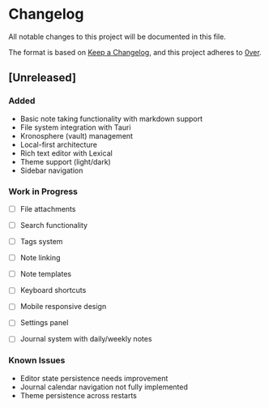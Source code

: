 # Changelog

All notable changes to this project will be documented in this file.

The format is based on [Keep a Changelog](https://keepachangelog.com/en/1.0.0/),
and this project adheres to [0ver](https://0ver.org).

## [Unreleased]

###  Added
- Basic note taking functionality with markdown support
- File system integration with Tauri
- Kronosphere (vault) management
- Local-first architecture
- Rich text editor with Lexical
- Theme support (light/dark)
- Sidebar navigation

###  Work in Progress
- [ ] File attachments
- [ ] Search functionality
- [ ] Tags system
- [ ] Note linking
- [ ] Note templates
- [ ] Keyboard shortcuts
- [ ] Mobile responsive design
- [ ] Settings panel
- [ ] Journal system with daily/weekly notes



### Known Issues
- Editor state persistence needs improvement
- Journal calendar navigation not fully implemented
- Theme persistence across restarts
